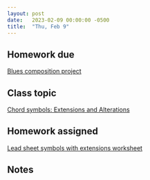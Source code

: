 ```yaml
---
layout: post
date:   2023-02-09 00:00:00 -0500
title:  "Thu, Feb 9"
---
```


## Homework due

[Blues composition project](https://viva.pressbooks.pub/openmusictheory/chapter/blues-melodies-and-the-blues-scale/#assignments)

## Class topic

[Chord symbols: Extensions and Alterations](https://viva.pressbooks.pub/openmusictheory/chapter/chord-symbols/#chapter-2624-section-3)

## Homework assigned

[Lead sheet symbols with extensions worksheet](https://viva.pressbooks.pub/openmusictheory/chapter/blues-melodies-and-the-blues-scale/#assignments)

## Notes

